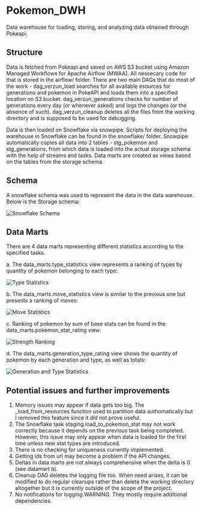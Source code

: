# Pokemon_DWH
Data warehouse for loading, storing, and analyzing data obtained through Pokeapi.
## Structure
Data is fetched from Pokeapi and saved on AWS S3 bucket using Amazon Managed Workflows for Apache Airflow (MWAA). All nessecary code for that is stored in the airflow/ folder. There are two main DAGs that do most of the work - dag_verzun_load searches for all available esources for generations and pokemon in PokeAPI and loads them into a specified location on S3 bucket. dag_verzun_generations checks for number of generations every day (or whenever asked) and logs the changes (or the absence of such). dag_verzun_cleanup deletes all the files from the working directory and is supposed to be used for debugging.

Data is then loaded on Snowflake via snowpipe. Scripts for deploying the warehouse in Snowflake can be found in the snowflake/ folder. Snowpipe automatically copies all data into 2 tables - stg_pokemon and stg_generations, from which data is loaded into the actual storage schema with the help of streams and tasks. Data marts are created as views based on the tables from the storage schema.

## Schema
A snowflake schema was used to represent the data in the data warehouse. Below is the Storage schema:

![Snowflake Schema](https://i.ibb.co/Wgnpqjw/snowflake-schema-final-pages-to-jpg-0002.jpg)

## Data Marts
There are 4 data marts representing different statistics according to the specified tasks.

a. The data_marts.type_statistics view represents a ranking of types by quantity of pokemon belonging to each type:

![Type Statistics](https://i.ibb.co/wR53Kxw/a.jpg)

b. The data_marts.move_statistics view is similar to the previous one but presents a ranking of moves:

![Move Statistics](https://i.ibb.co/ZSzS5Tw/b.jpg)

c. Ranking of pokemon by sum of base stats can be found in the data_marts.pokemon_stat_rating view:

![Strength Ranking](https://i.ibb.co/ZXYBH1R/c.jpg)

d. The data_marts.generation_type_rating view shows the quantity of pokemon by each generation and type, as well as totals:

![Generation and Type Statistics](https://i.ibb.co/M1g79Df/d.jpg)

## Potential issues and further improvements
1) Memory issues may appear if data gets too big. The \_load_from_resources function used to partition data authomatically but I removed this feature since it did not prove useful. 
2) The Snowflake task staging.load_to_pokemon_stat may not work correctly because it depends on the previous task being completed. However, this issue may only appear when data is loaded for the first time unless new stat types are introduced. 
3) There is no checking for uniqueness currently implemented.
4) Getting ids from url may become a problem if the API changes.
5) Deltas in data marts are not always comprehensive when the delta is 0 (see datamart b).
6) Cleanup DAG deletes the logging file too. When need arises, it can be modified to do regular cleanups rather than delete the working directory altogether but it is currently outside of the scope of the project.
7) No notifications for logging.WARNING. They mostly require additional dependencies.
